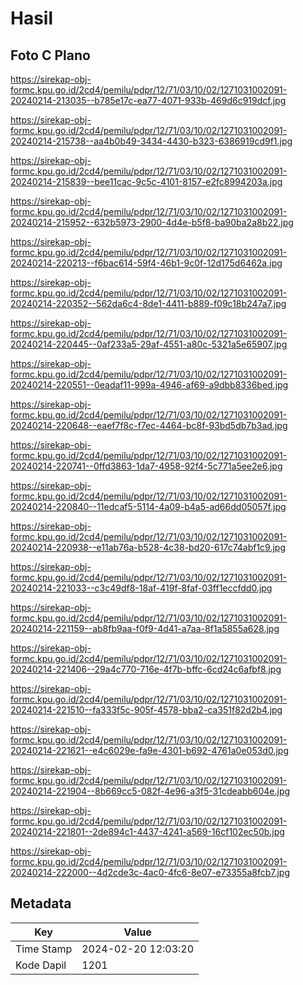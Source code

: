 # Hasil

## Foto C Plano

https://sirekap-obj-formc.kpu.go.id/2cd4/pemilu/pdpr/12/71/03/10/02/1271031002091-20240214-213035--b785e17c-ea77-4071-933b-469d6c919dcf.jpg

https://sirekap-obj-formc.kpu.go.id/2cd4/pemilu/pdpr/12/71/03/10/02/1271031002091-20240214-215738--aa4b0b49-3434-4430-b323-6386919cd9f1.jpg

https://sirekap-obj-formc.kpu.go.id/2cd4/pemilu/pdpr/12/71/03/10/02/1271031002091-20240214-215839--bee11cac-9c5c-4101-8157-e2fc8994203a.jpg

https://sirekap-obj-formc.kpu.go.id/2cd4/pemilu/pdpr/12/71/03/10/02/1271031002091-20240214-215952--632b5973-2900-4d4e-b5f8-ba90ba2a8b22.jpg

https://sirekap-obj-formc.kpu.go.id/2cd4/pemilu/pdpr/12/71/03/10/02/1271031002091-20240214-220213--f6bac614-59f4-46b1-9c0f-12d175d6462a.jpg

https://sirekap-obj-formc.kpu.go.id/2cd4/pemilu/pdpr/12/71/03/10/02/1271031002091-20240214-220352--562da6c4-8de1-4411-b889-f09c18b247a7.jpg

https://sirekap-obj-formc.kpu.go.id/2cd4/pemilu/pdpr/12/71/03/10/02/1271031002091-20240214-220445--0af233a5-29af-4551-a80c-5321a5e65907.jpg

https://sirekap-obj-formc.kpu.go.id/2cd4/pemilu/pdpr/12/71/03/10/02/1271031002091-20240214-220551--0eadaf11-999a-4946-af69-a9dbb8336bed.jpg

https://sirekap-obj-formc.kpu.go.id/2cd4/pemilu/pdpr/12/71/03/10/02/1271031002091-20240214-220648--eaef7f8c-f7ec-4464-bc8f-93bd5db7b3ad.jpg

https://sirekap-obj-formc.kpu.go.id/2cd4/pemilu/pdpr/12/71/03/10/02/1271031002091-20240214-220741--0ffd3863-1da7-4958-92f4-5c771a5ee2e6.jpg

https://sirekap-obj-formc.kpu.go.id/2cd4/pemilu/pdpr/12/71/03/10/02/1271031002091-20240214-220840--11edcaf5-5114-4a09-b4a5-ad66dd05057f.jpg

https://sirekap-obj-formc.kpu.go.id/2cd4/pemilu/pdpr/12/71/03/10/02/1271031002091-20240214-220938--e11ab76a-b528-4c38-bd20-617c74abf1c9.jpg

https://sirekap-obj-formc.kpu.go.id/2cd4/pemilu/pdpr/12/71/03/10/02/1271031002091-20240214-221033--c3c49df8-18af-419f-8faf-03ff1eccfdd0.jpg

https://sirekap-obj-formc.kpu.go.id/2cd4/pemilu/pdpr/12/71/03/10/02/1271031002091-20240214-221159--ab8fb9aa-f0f9-4d41-a7aa-8f1a5855a628.jpg

https://sirekap-obj-formc.kpu.go.id/2cd4/pemilu/pdpr/12/71/03/10/02/1271031002091-20240214-221406--29a4c770-716e-4f7b-bffc-6cd24c6afbf8.jpg

https://sirekap-obj-formc.kpu.go.id/2cd4/pemilu/pdpr/12/71/03/10/02/1271031002091-20240214-221510--fa333f5c-905f-4578-bba2-ca351f82d2b4.jpg

https://sirekap-obj-formc.kpu.go.id/2cd4/pemilu/pdpr/12/71/03/10/02/1271031002091-20240214-221621--e4c6029e-fa9e-4301-b692-4761a0e053d0.jpg

https://sirekap-obj-formc.kpu.go.id/2cd4/pemilu/pdpr/12/71/03/10/02/1271031002091-20240214-221904--8b669cc5-082f-4e96-a3f5-31cdeabb604e.jpg

https://sirekap-obj-formc.kpu.go.id/2cd4/pemilu/pdpr/12/71/03/10/02/1271031002091-20240214-221801--2de894c1-4437-4241-a569-16cf102ec50b.jpg

https://sirekap-obj-formc.kpu.go.id/2cd4/pemilu/pdpr/12/71/03/10/02/1271031002091-20240214-222000--4d2cde3c-4ac0-4fc6-8e07-e73355a8fcb7.jpg


## Metadata

| Key        | Value               |
| ---------- | ------------------- |
| Time Stamp | 2024-02-20 12:03:20 |
| Kode Dapil | 1201                |



